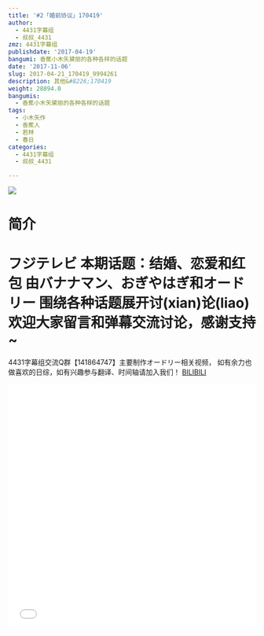 ```yaml
---
title: '#2「婚前协议」170419'
author:
  - 4431字幕组
  - 叔叔_4431
zmz: 4431字幕组
publishdate: '2017-04-19'
bangumi: 香蕉小木矢黛丽的各种各样的话题
date: '2017-11-06'
slug: 2017-04-21_170419_9994261
description: 其他&#8226;170419
weight: 28894.0
bangumis:
  - 香蕉小木矢黛丽的各种各样的话题
tags:
  - 小木矢作
  - 香蕉人
  - 若林
  - 春日
categories:
  - 4431字幕组
  - 叔叔_4431

---
```

![](https://i.imgur.com/0XYrNtZ.png)
# 简介  
フジテレビ 本期话题：结婚、恋爱和红包
由バナナマン、おぎやはぎ和オードリー
围绕各种话题展开讨(xian)论(liao)
欢迎大家留言和弹幕交流讨论，感谢支持~
======================
4431字幕组交流Q群【141864747】主要制作オードリー相关视频，
如有余力也做喜欢的日综，如有兴趣参与翻译、时间轴请加入我们！
  [BILIBILI](https://www.bilibili.com/video/av9994261/)

  <iframe src="//www.bilibili.com/blackboard/player.html?aid=9994261" width="100%" height="500" frameborder="0" allowfullscreen="allowfullscreen"></iframe>
